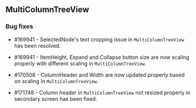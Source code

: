 ## MultiColumnTreeView

### Bug fixes

* \#169941 - SelectedNode's text cropping issue in `MultiColumnTreeView` has been resolved.

* \#169941 - ItemHeight, Expand and Collapse button size are now scaling properly with different scaling in `MultiColumnTreeView`.

* \#170508 - ColumnHeader and Width are now updated properly based on scaling in `MultiColumnTreeView`.

* \#171748 - Column header in `MultiColumnTreeView` not resized properly in secondary screen has been fixed.